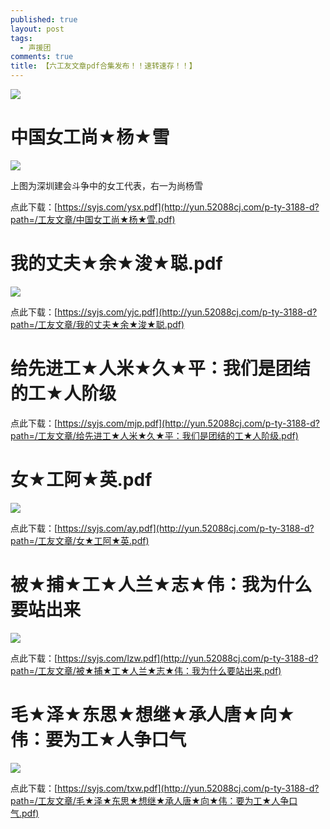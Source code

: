 ```yaml
---
published: true
layout: post
tags:
  - 声援团
comments: true
title: 【六工友文章pdf合集发布！！速转速存！！】
---
```


![](http://wx1.sinaimg.cn/mw690/0060lm7Tly1fuci502vtfj30k00fdadj.jpg)

# 中国女工尚★杨★雪

![](https://upload.cc/i1/2018/08/18/zeFmQh.png)

 上图为深圳建会斗争中的女工代表，右一为尚杨雪

点此下载：[https://syjs.com/ysx.pdf](http://yun.52088cj.com/p-ty-3188-d?path=/工友文章/中国女工尚★杨★雪.pdf)

# 我的丈夫★余★浚★聪.pdf

![](http://wx4.sinaimg.cn/mw690/0060lm7Tly1fu4tvt8sqbj30go0m8ac6.jpg)

点此下载：[https://syjs.com/yjc.pdf](http://yun.52088cj.com/p-ty-3188-d?path=/工友文章/我的丈夫★余★浚★聪.pdf)

# 给先进工★人米★久★平：我们是团结的工★人阶级

点此下载：[https://syjs.com/mjp.pdf](http://yun.52088cj.com/p-ty-3188-d?path=/工友文章/给先进工★人米★久★平：我们是团结的工★人阶级.pdf)

# 女★工阿★英.pdf

![](http://wx2.sinaimg.cn/mw690/0060lm7Tly1fu3qmqsqblj30j60eeacq.jpg)

点此下载：[https://syjs.com/ay.pdf](http://yun.52088cj.com/p-ty-3188-d?path=/工友文章/女★工阿★英.pdf)

# 被★捕★工★人兰★志★伟：我为什么要站出来

![](http://wx3.sinaimg.cn/mw690/0060lm7Tly1fuci51t1gzj30j60eek77.jpg)

点此下载：[https://syjs.com/lzw.pdf](http://yun.52088cj.com/p-ty-3188-d?path=/工友文章/被★捕★工★人兰★志★伟：我为什么要站出来.pdf)

# 毛★泽★东思★想继★承人唐★向★伟：要为工★人争口气

![](http://wx1.sinaimg.cn/mw690/0060lm7Tly1fu9hdpggl7j30u01p3ten.jpg)

点此下载：[https://syjs.com/txw.pdf](http://yun.52088cj.com/p-ty-3188-d?path=/工友文章/毛★泽★东思★想继★承人唐★向★伟：要为工★人争口气.pdf)

